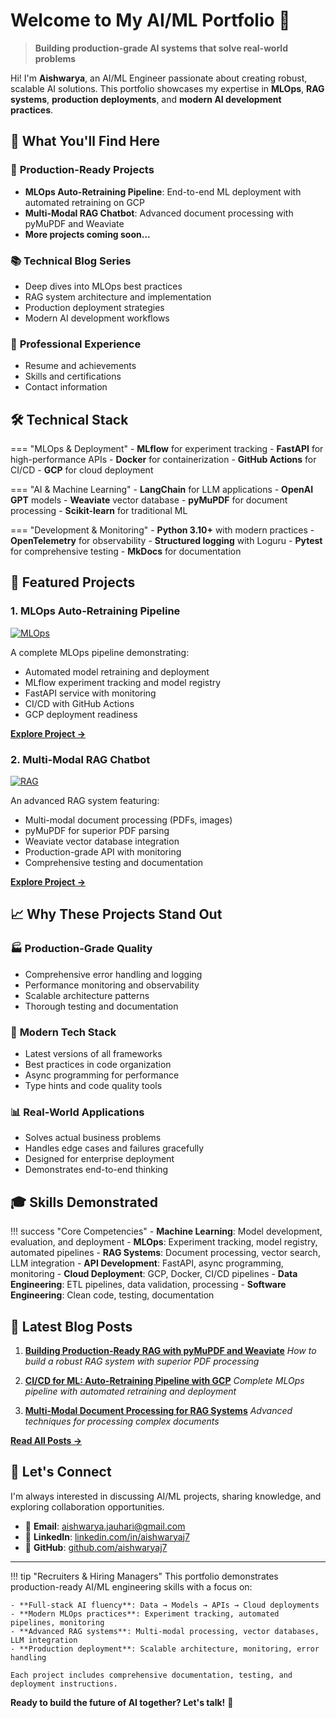 # Welcome to My AI/ML Portfolio 🚀

> **Building production-grade AI systems that solve real-world problems**

Hi! I'm **Aishwarya**, an AI/ML Engineer passionate about creating robust, scalable AI solutions. This portfolio showcases my expertise in **MLOps**, **RAG systems**, **production deployments**, and **modern AI development practices**.

## 🎯 **What You'll Find Here**

### 🤖 **Production-Ready Projects**
- **MLOps Auto-Retraining Pipeline**: End-to-end ML deployment with automated retraining on GCP
- **Multi-Modal RAG Chatbot**: Advanced document processing with pyMuPDF and Weaviate
- **More projects coming soon...**

### 📚 **Technical Blog Series**
- Deep dives into MLOps best practices
- RAG system architecture and implementation
- Production deployment strategies
- Modern AI development workflows

### 💼 **Professional Experience**
- Resume and achievements
- Skills and certifications
- Contact information

## 🛠️ **Technical Stack**

=== "MLOps & Deployment"
    - **MLflow** for experiment tracking
    - **FastAPI** for high-performance APIs
    - **Docker** for containerization
    - **GitHub Actions** for CI/CD
    - **GCP** for cloud deployment

=== "AI & Machine Learning"
    - **LangChain** for LLM applications
    - **OpenAI GPT** models
    - **Weaviate** vector database
    - **pyMuPDF** for document processing
    - **Scikit-learn** for traditional ML

=== "Development & Monitoring"
    - **Python 3.10+** with modern practices
    - **OpenTelemetry** for observability
    - **Structured logging** with Loguru
    - **Pytest** for comprehensive testing
    - **MkDocs** for documentation

## 🚀 **Featured Projects**

### 1. MLOps Auto-Retraining Pipeline
[![MLOps](https://img.shields.io/badge/MLOps-Production-green)](projects/mlops-auto-retrain-gcp/)

A complete MLOps pipeline demonstrating:
- Automated model retraining and deployment
- MLflow experiment tracking and model registry
- FastAPI service with monitoring
- CI/CD with GitHub Actions
- GCP deployment readiness

[**Explore Project →**](projects/mlops-auto-retrain-gcp/)

### 2. Multi-Modal RAG Chatbot
[![RAG](https://img.shields.io/badge/RAG-Advanced-blue)](projects/rag-chatbot-multimodal/)

An advanced RAG system featuring:
- Multi-modal document processing (PDFs, images)
- pyMuPDF for superior PDF parsing
- Weaviate vector database integration
- Production-grade API with monitoring
- Comprehensive testing and documentation

[**Explore Project →**](projects/rag-chatbot-multimodal/)

## 📈 **Why These Projects Stand Out**

### 🏭 **Production-Grade Quality**
- Comprehensive error handling and logging
- Performance monitoring and observability
- Scalable architecture patterns
- Thorough testing and documentation

### 🔧 **Modern Tech Stack**
- Latest versions of all frameworks
- Best practices in code organization
- Async programming for performance
- Type hints and code quality tools

### 📊 **Real-World Applications**
- Solves actual business problems
- Handles edge cases and failures gracefully
- Designed for enterprise deployment
- Demonstrates end-to-end thinking

## 🎓 **Skills Demonstrated**

!!! success "Core Competencies"
    - **Machine Learning**: Model development, evaluation, and deployment
    - **MLOps**: Experiment tracking, model registry, automated pipelines
    - **RAG Systems**: Document processing, vector search, LLM integration
    - **API Development**: FastAPI, async programming, monitoring
    - **Cloud Deployment**: GCP, Docker, CI/CD pipelines
    - **Data Engineering**: ETL pipelines, data validation, processing
    - **Software Engineering**: Clean code, testing, documentation

## 📝 **Latest Blog Posts**

1. **[Building Production-Ready RAG with pyMuPDF and Weaviate](blog/rag-pymupdf-weaviate.md)**
   *How to build a robust RAG system with superior PDF processing*

2. **[CI/CD for ML: Auto-Retraining Pipeline with GCP](blog/mlops-cicd-pipeline.md)**
   *Complete MLOps pipeline with automated retraining and deployment*

3. **[Multi-Modal Document Processing for RAG Systems](blog/rag-multimodal-processing.md)**
   *Advanced techniques for processing complex documents*

[**Read All Posts →**](blog/)

## 🤝 **Let's Connect**

I'm always interested in discussing AI/ML projects, sharing knowledge, and exploring collaboration opportunities.

- 📧 **Email**: [aishwarya.jauhari@gmail.com](mailto:aishwarya.jauhari@gmail.com)
- 💼 **LinkedIn**: [linkedin.com/in/aishwaryaj7](https://linkedin.com/in/aishwaryaj7)
- 🐙 **GitHub**: [github.com/aishwaryaj7](https://github.com/aishwaryaj7)

---

!!! tip "Recruiters & Hiring Managers"
    This portfolio demonstrates production-ready AI/ML engineering skills with a focus on:
    
    - **Full-stack AI fluency**: Data → Models → APIs → Cloud deployments
    - **Modern MLOps practices**: Experiment tracking, automated pipelines, monitoring
    - **Advanced RAG systems**: Multi-modal processing, vector databases, LLM integration
    - **Production deployment**: Scalable architecture, monitoring, error handling
    
    Each project includes comprehensive documentation, testing, and deployment instructions.

**Ready to build the future of AI together? Let's talk!** 🚀
